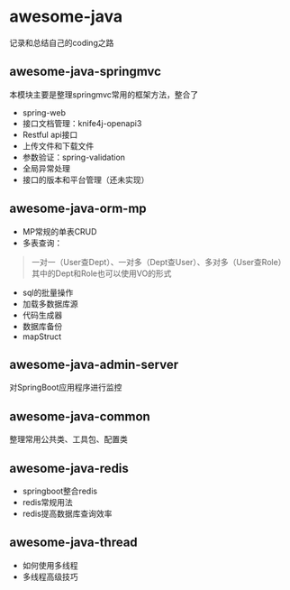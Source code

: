 # awesome-java

记录和总结自己的coding之路

## awesome-java-springmvc

本模块主要是整理springmvc常用的框架方法，整合了
* spring-web
* 接口文档管理：knife4j-openapi3  
* Restful api接口
* 上传文件和下载文件
* 参数验证：spring-validation 
* 全局异常处理
* 接口的版本和平台管理（还未实现）

## awesome-java-orm-mp

* MP常规的单表CRUD
* 多表查询：
 
> 一对一（User查Dept）、一对多（Dept查User）、多对多（User查Role）
> 其中的Dept和Role也可以使用VO的形式
 
* sql的批量操作
* 加载多数据库源
* 代码生成器
* 数据库备份
* mapStruct

## awesome-java-admin-server

对SpringBoot应用程序进行监控

## awesome-java-common

整理常用公共类、工具包、配置类

## awesome-java-redis

* springboot整合redis
* redis常规用法
* redis提高数据库查询效率

## awesome-java-thread

* 如何使用多线程
* 多线程高级技巧


